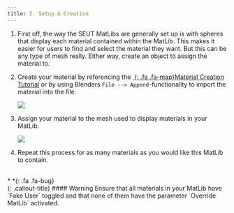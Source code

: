 ```yaml
---
title: I. Setup & Creation
---
```

1. First off, the way the SEUT MatLibs are generally set up is with spheres that display each material contained within the MatLib. This makes it easier for users to find and select the material they want. But this can be any type of mesh really. Either way, create an object to assign the material to.

2. Create your material by referencing the [*&nbsp;*{: .fa .fa-map}Material Creation Tutorial](/modding-reference/tutorials/tools/3d-modelling/seut/create-material) or by using Blenders `File --> Append`-functionality to import the material into the file.

    ![](/modding-reference/assets/images/tutorials/seut/create-matlib_append.png)

3. Assign your material to the mesh used to display materials in your MatLib.

    ![](/modding-reference/assets/images/tutorials/seut/create-matlib_assign.png)

4. Repeat this process for as many materials as you would like this MatLib to contain.
<br><br/>
<div class="callout-block callout-warning"><div class="icon-holder">*&nbsp;*{: .fa .fa-bug}
</div><div class="content">
{: .callout-title}
#### Warning
Ensure that all materials in your MatLib have `Fake User` toggled and that none of them have the parameter `Override MatLib` activated.
</div></div>